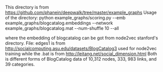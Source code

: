 This directory is from https://github.com/phanein/deepwalk/tree/master/example_graphs
Usage of the directory:
python example_graphs/scoring.py --emb example_graphs/blogcatalog.embeddings
--network example_graphs/blogcatalog.mat
--num-shuffle 10 --all

where the embedding of blogcatalog can be got from node2vec stanford's directory.
File:
edges1 is from http://socialcomputing.asu.edu/datasets/BlogCatalog3 used for node2vec training
while the .bat is from http://leitang.net/social_dimension.html
Both is different forms of BlogCatalog data of 10,312 nodes, 333, 983 links, and 39 categories. 
